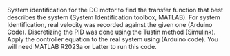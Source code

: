 System identification for the DC motor to find the transfer function that best describes the system (System Identification toolbox, MATLAB).
For system Identification, real velocity was recorded against the given one (Arduino Code).
Discretizing the PID was done using the Tustin method (Simulink).
Apply the controller equation to the real system using (Arduino code).
You will need MATLAB R2023a or Latter to run this code.

